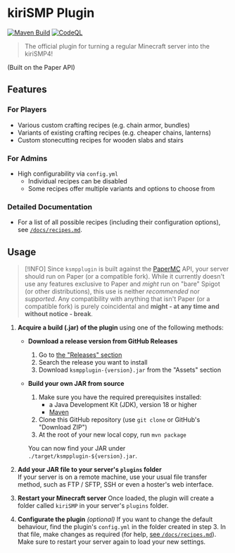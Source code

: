 # kiriSMP Plugin

[![Maven Build](https://github.com/kiriDevs/ksmpplugin/actions/workflows/maven_build.yml/badge.svg)](https://github.com/kiriDevs/ksmpplugin/actions/workflows/maven_build.yml)
[![CodeQL](https://github.com/kiriDevs/ksmpplugin/actions/workflows/codeql.yml/badge.svg)](https://github.com/kiriDevs/ksmpplugin/actions/workflows/codeql.yml)

> The official plugin for turning a regular Minecraft server into the kiriSMP4!

(Built on the Paper API)

## Features

### For Players

- Various custom crafting recipes (e.g. chain armor, bundles)
- Variants of existing crafting recipes (e.g. cheaper chains, lanterns)
- Custom stonecutting recipes for wooden slabs and stairs

### For Admins

- High configurability via `config.yml`
  - Individual recipes can be disabled
  - Some recipes offer multiple variants and options to choose from

### Detailed Documentation

- For a list of all possible recipes (including their configuration options),
  see [`/docs/recipes.md`](/docs/recipes.md).

## Usage

> [!INFO]
> Since `ksmpplugin` is built against the [PaperMC](https://papermc.io) API,
> your server should run on Paper (or a compatible fork). While it currently
doesn't use any features exclusive to Paper and *might* run on "bare" Spigot
> (or other distributions), this use is neither *recommended* nor *supported*.
> Any compatibility with anything that isn't Paper (or a compatible fork) is
> purely coincidental and **might - at any time and without notice - break**.

1. **Acquire a build (.jar) of the plugin** using one of the following methods: <br>
   - **Download a release version from GitHub Releases**
     1. Go to [the "Releases" section](https://github.com/kiriDevs/ksmpplugin/releases)
     2. Search the release you want to install
     3. Download `ksmpplugin-{version}.jar` from the "Assets" section

   - **Build your own JAR from source** <br>
     1. Make sure you have the required prerequisites installed:
        - a Java Development Kit (JDK), version 18 or higher
        - [Maven](https://maven.apache.org/)
     2. Clone this GitHub repository (use `git clone` or GitHub's "Download ZIP")
     3. At the root of your new local copy, run `mvn package`
    
     You can now find your JAR under `./target/ksmpplugin-${version}.jar`.

2. **Add your JAR file to your server's `plugins` folder** <br>
   If your server is on a remote machine, use your usual file transfer method,
   such as FTP / SFTP, SSH or even a hoster's web interface.

3. **Restart your Minecraft server**
   Once loaded, the plugin will create a folder called `kiriSMP` in your
   server's `plugins` folder.

4. **Configurate the plugin** *(optional)*
   If you want to change the default behaviour, find the plugin's `config.yml`
   in the folder created in step 3. In that file, make changes as required
   (for help, [see `/docs/recipes.md`](/docs/recipes.md)).
   Make sure to restart your server again to load your new settings.
